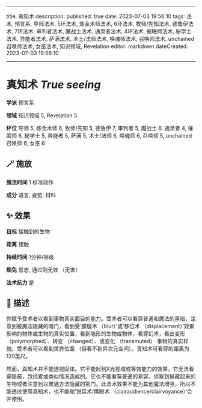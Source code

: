 
---
title: 真知术
description: 
published: true
date: 2023-07-03 19:56:10
tags: 法术, 预言系, 导师法术, 5环法术, 炼金术师法术, 6环法术, 牧师/先知法术, 德鲁伊法术, 7环法术, 审判者法术, 魔战士法术, 通灵者法术, 4环法术, 催眠师法术, 秘学士法术, 异能者法术, 萨满法术, 术士/法师法术, 唤魂师法术, 召唤师法术, unchained 召唤师法术, 女巫法术, 知识领域, Revelation
editor: markdown
dateCreated: 2023-07-03 19:56:10

---

# **真知术** *True seeing*

**学派** 预言系 

**领域** 知识领域 5, Revelation 5

**环位** 导师 5, 炼金术师 6, 牧师/先知 5, 德鲁伊 7, 审判者 5, 魔战士 6, 通灵者 4, 催眠师 6, 秘学士 5, 异能者 5, 萨满 5, 术士/法师 6, 唤魂师 6, 召唤师 5, unchained 召唤师 6, 女巫 6

## 🪄 施放

**施法时间** 1 标准动作

**成分** 语言, 姿势, 材料

## ✨ 效果 

**目标** 接触到的生物 

**距离** 接触  

**持续时间** 1分钟/等级 

**豁免** 意志, 通过则无效 （无害）

**法术抗力** 是

## 📖 描述

你赋予受术者以看到事物真实面目的能力。受术者可以看穿普通和魔法的黑暗，注意到被魔法隐藏的暗门，看到受‘朦胧术 （blur）’或‘移位术 （displacement）’效果影响的物体或生物的真实位置，看到隐形的生物或物体，看穿幻术，看出变形 （polymorphed）、转变 （changed）、或变化 （transmuted） 事物的真实样貌。受术者可以看到灵界位面 （但看不到异次元空间）。真知术可看穿的距离为120英尺。

然而，真知术并不能透视固体。它不能起到X光视域或等效能力的效果。它无法看穿隐蔽，包括雾或类似情况造成的。它也不能看穿普通的易容、侦察到躲藏起来的生物或者注意到以普通方法隐藏的密门。此法术效果不能为其他魔法增强，所以不能透过使用真知术，也不能和‘锐耳术/鹰眼术 （clairaudience/clairvoyance）’合并使用。
    